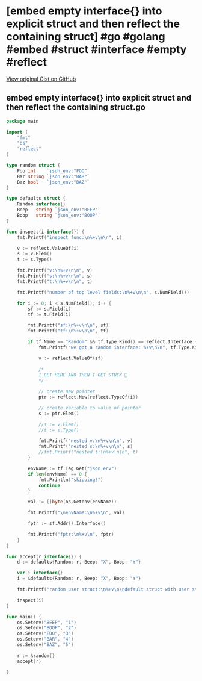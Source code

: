 # [embed empty interface{} into explicit struct and then reflect the containing struct] #go #golang #embed #struct #interface #empty #reflect

[View original Gist on GitHub](https://gist.github.com/Integralist/0bfa1c1ab84ef06a657cd6aa6b2ce25e)

## embed empty interface{} into explicit struct and then reflect the containing struct.go

```go
package main

import (
	"fmt"
	"os"
	"reflect"
)

type random struct {
	Foo int    `json_env:"FOO"`
	Bar string `json_env:"BAR"`
	Baz bool   `json_env:"BAZ"`
}

type defaults struct {
	Random interface{}
	Beep   string `json_env:"BEEP"`
	Boop   string `json_env:"BOOP"`
}

func inspect(i interface{}) {
	fmt.Printf("inspect func:\n%+v\n\n", i)

	v := reflect.ValueOf(i)
	s := v.Elem()
	t := s.Type()

	fmt.Printf("v:\n%+v\n\n", v)
	fmt.Printf("s:\n%+v\n\n", s)
	fmt.Printf("t:\n%+v\n\n", t)

	fmt.Printf("number of top level fields:\n%+v\n\n", s.NumField())

	for i := 0; i < s.NumField(); i++ {
		sf := s.Field(i)
		tf := t.Field(i)

		fmt.Printf("sf:\n%+v\n\n", sf)
		fmt.Printf("tf:\n%+v\n\n", tf)

		if tf.Name == "Random" && tf.Type.Kind() == reflect.Interface {
			fmt.Printf("we got a random interface: %+v\n\n", tf.Type.Kind())

			v := reflect.ValueOf(sf)
			
			/*
			I GET HERE AND THEN I GET STUCK 😬
			*/

			// create new pointer
			ptr := reflect.New(reflect.TypeOf(i))

			// create variable to value of pointer
			s := ptr.Elem()

			//s := v.Elem()
			//t := s.Type()

			fmt.Printf("nested v:\n%+v\n\n", v)
			fmt.Printf("nested s:\n%+v\n\n", s)
			//fmt.Printf("nested t:\n%+v\n\n", t)
		}

		envName := tf.Tag.Get("json_env")
		if len(envName) == 0 {
			fmt.Println("skipping!")
			continue
		}

		val := []byte(os.Getenv(envName))

		fmt.Printf("\nenvName:\n%+v\n", val)

		fptr := sf.Addr().Interface()

		fmt.Printf("fptr:\n%+v\n", fptr)
	}
}

func accept(r interface{}) {
	d := defaults{Random: r, Beep: "X", Boop: "Y"}

	var i interface{}
	i = &defaults{Random: r, Beep: "X", Boop: "Y"}

	fmt.Printf("random user struct:\n%+v\n\ndefault struct with user struct embedded:\n%+v\n\ni:\n%+v\n\n", r, d, i)

	inspect(i)
}

func main() {
	os.Setenv("BEEP", "1")
	os.Setenv("BOOP", "2")
	os.Setenv("FOO", "3")
	os.Setenv("BAR", "4")
	os.Setenv("BAZ", "5")

	r := &random{}
	accept(r)

}

```

